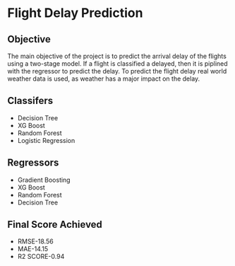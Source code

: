 # Flight Delay Prediction

## Objective
The main objective of the project is to predict the arrival delay of the flights using a two-stage model. If a flight is classified a delayed, then it is piplined with the regressor to predict the delay. To predict the flight delay real world weather data is used, as weather has a major impact on the delay.

## Classifers
* Decision Tree
* XG Boost
* Random Forest
* Logistic Regression

## Regressors
* Gradient Boosting
* XG Boost
* Random Forest
* Decision Tree

## Final Score Achieved
* RMSE-18.56
* MAE-14.15
* R2 SCORE-0.94
